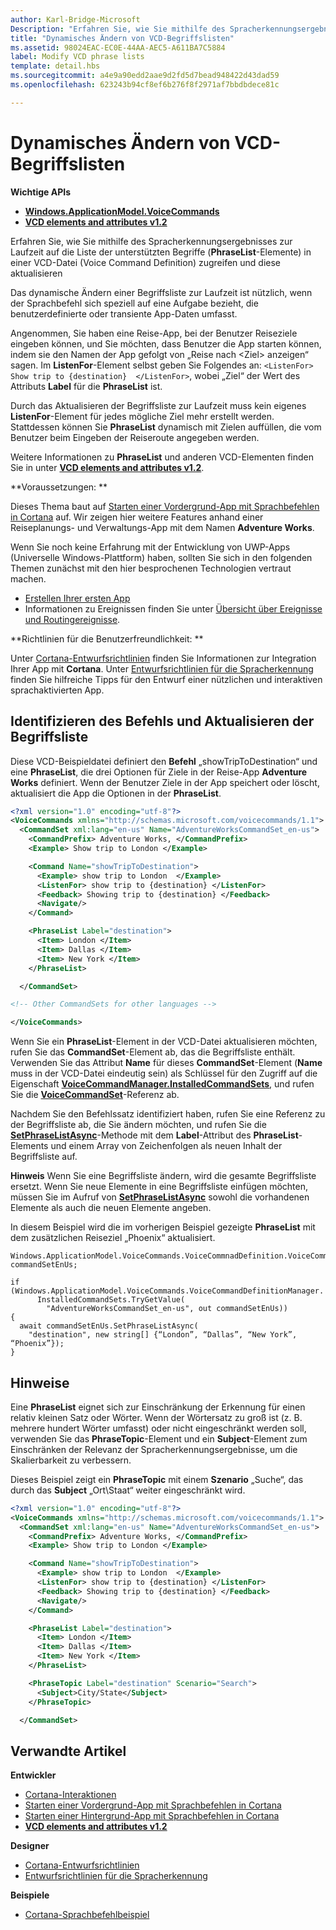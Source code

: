 ```yaml
---
author: Karl-Bridge-Microsoft
Description: "Erfahren Sie, wie Sie mithilfe des Spracherkennungsergebnisses zur Laufzeit auf die Liste der unterstützten Begriffe (PhraseList-Elemente) in einer VCD-Datei (Voice Command Definition) zugreifen und diese aktualisieren"
title: "Dynamisches Ändern von VCD-Begriffslisten"
ms.assetid: 98024EAC-EC0E-44AA-AEC5-A611BA7C5884
label: Modify VCD phrase lists
template: detail.hbs
ms.sourcegitcommit: a4e9a90edd2aae9d2fd5d7bead948422d43dad59
ms.openlocfilehash: 623243b94cf8ef6b276f8f2971af7bbdbdece81c

---
```


# Dynamisches Ändern von VCD-Begriffslisten





**Wichtige APIs**

-   [**Windows.ApplicationModel.VoiceCommands**](https://msdn.microsoft.com/library/windows/apps/dn706594)
-   [**VCD elements and attributes v1.2**](https://msdn.microsoft.com/library/windows/apps/dn706593)

Erfahren Sie, wie Sie mithilfe des Spracherkennungsergebnisses zur Laufzeit auf die Liste der unterstützten Begriffe (**PhraseList**-Elemente) in einer VCD-Datei (Voice Command Definition) zugreifen und diese aktualisieren

Das dynamische Ändern einer Begriffsliste zur Laufzeit ist nützlich, wenn der Sprachbefehl sich speziell auf eine Aufgabe bezieht, die benutzerdefinierte oder transiente App-Daten umfasst. 

Angenommen, Sie haben eine Reise-App, bei der Benutzer Reiseziele eingeben können, und Sie möchten, dass Benutzer die App starten können, indem sie den Namen der App gefolgt von „Reise nach &lt;Ziel&gt; anzeigen“ sagen. Im **ListenFor**-Element selbst geben Sie Folgendes an: `<ListenFor> Show trip to {destination}  </ListenFor>`, wobei „Ziel“ der Wert des Attributs **Label** für die **PhraseList** ist.

Durch das Aktualisieren der Begriffsliste zur Laufzeit muss kein eigenes **ListenFor**-Element für jedes mögliche Ziel mehr erstellt werden. Stattdessen können Sie **PhraseList** dynamisch mit Zielen auffüllen, die vom Benutzer beim Eingeben der Reiseroute angegeben werden. 

Weitere Informationen zu **PhraseList** und anderen VCD-Elementen finden Sie in unter [**VCD elements and attributes v1.2**](https://msdn.microsoft.com/library/windows/apps/dn706593).

**Voraussetzungen:  **

Dieses Thema baut auf [Starten einer Vordergrund-App mit Sprachbefehlen in Cortana](launch-a-foreground-app-with-voice-commands-in-cortana.md) auf. Wir zeigen hier weitere Features anhand einer Reiseplanungs- und Verwaltungs-App mit dem Namen **Adventure Works**.

Wenn Sie noch keine Erfahrung mit der Entwicklung von UWP-Apps (Universelle Windows-Plattform) haben, sollten Sie sich in den folgenden Themen zunächst mit den hier besprochenen Technologien vertraut machen.

-   [Erstellen Ihrer ersten App](https://msdn.microsoft.com/library/windows/apps/bg124288)
-   Informationen zu Ereignissen finden Sie unter [Übersicht über Ereignisse und Routingereignisse](https://msdn.microsoft.com/library/windows/apps/mt185584).

**Richtlinien für die Benutzerfreundlichkeit:  **

Unter [Cortana-Entwurfsrichtlinien](https://msdn.microsoft.com/library/windows/apps/dn974233) finden Sie Informationen zur Integration Ihrer App mit **Cortana**. Unter [Entwurfsrichtlinien für die Spracherkennung](https://msdn.microsoft.com/library/windows/apps/dn596121) finden Sie hilfreiche Tipps für den Entwurf einer nützlichen und interaktiven sprachaktivierten App.

## <span id="Identify_the_command"></span><span id="identify_the_command"></span><span id="IDENTIFY_THE_COMMAND"></span>Identifizieren des Befehls und Aktualisieren der Begriffsliste

Diese VCD-Beispieldatei definiert den **Befehl** „showTripToDestination“ und eine **PhraseList**, die drei Optionen für Ziele in der Reise-App **Adventure Works** definiert. Wenn der Benutzer Ziele in der App speichert oder löscht, aktualisiert die App die Optionen in der **PhraseList**.

```XML
<?xml version="1.0" encoding="utf-8"?>
<VoiceCommands xmlns="http://schemas.microsoft.com/voicecommands/1.1">
  <CommandSet xml:lang="en-us" Name="AdventureWorksCommandSet_en-us">
    <CommandPrefix> Adventure Works, </CommandPrefix>
    <Example> Show trip to London </Example>

    <Command Name="showTripToDestination">
      <Example> show trip to London  </Example>
      <ListenFor> show trip to {destination} </ListenFor>
      <Feedback> Showing trip to {destination} </Feedback>
      <Navigate/>
    </Command>

    <PhraseList Label="destination">
      <Item> London </Item>
      <Item> Dallas </Item>
      <Item> New York </Item>
    </PhraseList>

  </CommandSet>

<!-- Other CommandSets for other languages -->

</VoiceCommands>

```

Wenn Sie ein **PhraseList**-Element in der VCD-Datei aktualisieren möchten, rufen Sie das **CommandSet**-Element ab, das die Begriffsliste enthält. Verwenden Sie das Attribut **Name** für dieses **CommandSet**-Element (**Name** muss in der VCD-Datei eindeutig sein) als Schlüssel für den Zugriff auf die Eigenschaft [**VoiceCommandManager.InstalledCommandSets**](https://msdn.microsoft.com/library/windows/apps/dn653257), und rufen Sie die [**VoiceCommandSet**](https://msdn.microsoft.com/library/windows/apps/dn653258)-Referenz ab.

Nachdem Sie den Befehlssatz identifiziert haben, rufen Sie eine Referenz zu der Begriffsliste ab, die Sie ändern möchten, und rufen Sie die [**SetPhraseListAsync**](https://msdn.microsoft.com/library/windows/apps/dn653261)-Methode mit dem **Label**-Attribut des **PhraseList**-Elements und einem Array von Zeichenfolgen als neuen Inhalt der Begriffsliste auf.

**Hinweis**  Wenn Sie eine Begriffsliste ändern, wird die gesamte Begriffsliste ersetzt. Wenn Sie neue Elemente in eine Begriffsliste einfügen möchten, müssen Sie im Aufruf von [**SetPhraseListAsync**](https://msdn.microsoft.com/library/windows/apps/dn653261) sowohl die vorhandenen Elemente als auch die neuen Elemente angeben.

In diesem Beispiel wird die im vorherigen Beispiel gezeigte **PhraseList** mit dem zusätzlichen Reiseziel „Phoenix“ aktualisiert.

```CSharp
Windows.ApplicationModel.VoiceCommands.VoiceCommnadDefinition.VoiceCommandSet commandSetEnUs;

if (Windows.ApplicationModel.VoiceCommands.VoiceCommandDefinitionManager.
      InstalledCommandSets.TryGetValue(
        "AdventureWorksCommandSet_en-us", out commandSetEnUs))
{
  await commandSetEnUs.SetPhraseListAsync(
    "destination", new string[] {“London”, “Dallas”, “New York”, “Phoenix”});
}
```

## <span id="Remarks"></span><span id="remarks"></span><span id="REMARKS"></span>Hinweise


Eine **PhraseList** eignet sich zur Einschränkung der Erkennung für einen relativ kleinen Satz oder Wörter. Wenn der Wörtersatz zu groß ist (z. B. mehrere hundert Wörter umfasst) oder nicht eingeschränkt werden soll, verwenden Sie das **PhraseTopic**-Element und ein **Subject**-Element zum Einschränken der Relevanz der Spracherkennungsergebnisse, um die Skalierbarkeit zu verbessern.

Dieses Beispiel zeigt ein **PhraseTopic** mit einem **Szenario** „Suche“, das durch das **Subject** „Ort\Staat“ weiter eingeschränkt wird.

```XML
<?xml version="1.0" encoding="utf-8"?>
<VoiceCommands xmlns="http://schemas.microsoft.com/voicecommands/1.1">
  <CommandSet xml:lang="en-us" Name="AdventureWorksCommandSet_en-us">
    <CommandPrefix> Adventure Works, </CommandPrefix>
    <Example> Show trip to London </Example>

    <Command Name="showTripToDestination">
      <Example> show trip to London  </Example>
      <ListenFor> show trip to {destination} </ListenFor>
      <Feedback> Showing trip to {destination} </Feedback>
      <Navigate/>
    </Command>

    <PhraseList Label="destination">
      <Item> London </Item>
      <Item> Dallas </Item>
      <Item> New York </Item>
    </PhraseList>

    <PhraseTopic Label="destination" Scenario="Search">
      <Subject>City/State</Subject>
    </PhraseTopic>

  </CommandSet>
```

## <span id="related_topics"></span>Verwandte Artikel


**Entwickler**
* [Cortana-Interaktionen](cortana-interactions.md)
* [Starten einer Vordergrund-App mit Sprachbefehlen in Cortana](launch-a-foreground-app-with-voice-commands-in-cortana.md)
* [Starten einer Hintergrund-App mit Sprachbefehlen in Cortana](launch-a-background-app-with-voice-commands-in-cortana.md)
* [**VCD elements and attributes v1.2**](https://msdn.microsoft.com/library/windows/apps/dn706593)

**Designer**
* [Cortana-Entwurfsrichtlinien](https://msdn.microsoft.com/library/windows/apps/dn974233)
* [Entwurfsrichtlinien für die Spracherkennung](https://msdn.microsoft.com/library/windows/apps/dn596121)

**Beispiele**
* [Cortana-Sprachbefehlbeispiel](http://go.microsoft.com/fwlink/p/?LinkID=619899)
 

 







<!--HONumber=Jun16_HO3-->


